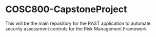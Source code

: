 # COSC800-CapstoneProject
This will be the main repository for the RAST application to automate security assessment controls for the Risk Management Framework
